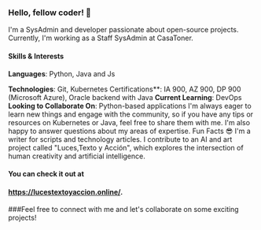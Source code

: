 ### Hello, fellow coder! 👋
I'm a SysAdmin and developer passionate about open-source projects. Currently, I'm working as a Staff SysAdmin at CasaToner.
#### Skills & Interests
**Languages**: Python, Java and Js

**Technologies**: Git, Kubernetes
Certifications**: IA 900, AZ 900, DP 900 (Microsoft Azure), Oracle backend with Java
**Current Learning**: DevOps
**Looking to Collaborate On**: Python-based applications
I'm always eager to learn new things and engage with the community, so if you have any tips or resources on Kubernetes or Java, feel free to share them with me. I'm also happy to answer questions about my areas of expertise.
Fun Facts 😎
I'm a writer for scripts and technology articles.
I contribute to an AI and art project called "Luces,Texto y Acción", which explores the intersection of human creativity and artificial intelligence. 
#### You can check it out at 
#### **https://lucestextoyaccion.online/.**
###Feel free to connect with me and let's collaborate on some exciting projects!










